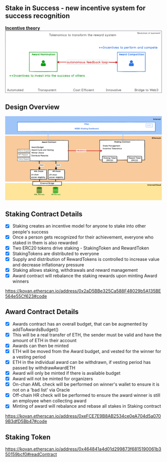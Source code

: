 ## Stake in Success - new incentive system for success recognition

**[Incentive theory](/Incentives.md)**
![](./assets/Tokenomics.png)


## Design Overview


![](./assets/Award%20Contract.png)


## Staking Contract Details

- [x] Staking creates an incentive model for anyone to stake into other people's success
- [x] Once a person gets recognized for their achievement, everyone who staked in them is also rewarded
- [x] Two ERC20 tokens drive staking - StakingToken and RewardToken
- [x] StakingTokens are distributed to everyone
- [x] Supply and distribution of RewardTokens is controlled to increase value and decrease inflationary pressure
- [x] Staking allows staking, withdrawals and reward management
- [x] Award contract will rebalance the staking rewards upon minting Award winners

https://kovan.etherscan.io/address/0x2aD5BBe325Ca588F48029b5A135BE564e55Cf623#code

## Award Contract Details

- [x] Awards contract has an overall budget, that can be augmented by addToAwardsBudget()
- [x] This will be a real transfer of ETH, the sender must be valid and have the amount of ETH in their account
- [x] Awards can then be minted
- [x] ETH will be moved from the Award budget, and vested for the winner for a vesting period 
- [x] ETH in the individual award can be withdrawn, if vesting period has passed by withdrawAwardETH
- [x] Award will only be minted if there is available budget
- [x] Award will not be minted for organizers
- [x] On-chan AML check will be performed on winner's wallet to ensure it is not on a 'bad list' via Oracle
- [x] Off-chain HR check will be performed to ensure the award winner is still an employee when collecting award
- [x] Minting of award will rebalance and rebase all stakes in Staking contract

https://kovan.etherscan.io/address/0xeFCE7E9B8AB2534ce0eA704d5a0709B3dfD5Bb47#code

## Staking Token

https://kovan.etherscan.io/address/0x464841a4d01d299873f6815190061b350159bcf0#readContract



